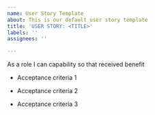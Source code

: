 ```yaml
---
name: User Story Template
about: This is our default user story template
title: 'USER STORY: <TITLE>'
labels: ''
assignees: ''

---
```


As a role I can capability so that received benefit


- Acceptance criteria 1

- Acceptance criteria 2

- Acceptance criteria 3
